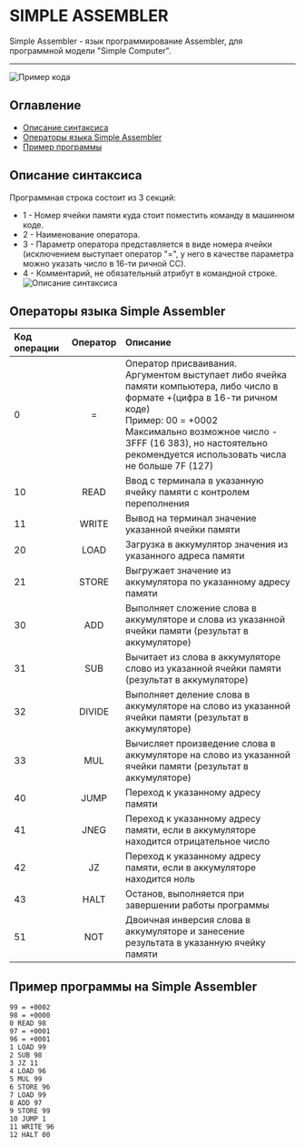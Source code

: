 # SIMPLE ASSEMBLER
Simple Assembler - язык программирование Assembler, для программной модели "Simple Computer". 
___
![Пример кода](https://ie.wampi.ru/2022/08/31/PRIMER-KODA-NA-Simple-Assembler_1.jpg)
## Оглавление
- [Описание синтаксиса](#Описание-синтаксиса)
- [Операторы языка Simple Assembler](#Операторы-языка-Simple-Assembler)
- [Пример программы](#Пример-программы-на-Simple-Assembler)
## Описание синтаксиса
Программная строка состоит из 3 секций:
- 1 - Номер ячейки памяти куда стоит поместить команду в машинном коде.
- 2 - Наименование оператора.
- 3 - Параметр оператора представляется в виде номера ячейки (исключением выступает оператор "=", у него в качестве параметра можно указать число в 16-ти ричной СС).
- 4 - Комментарий, не обязательный атрибут в командной строке.
<br />![Описание синтаксиса](https://im.wampi.ru/2022/08/31/PRIMER-KODA-NA-Simple-Assembler_2.jpg)

## Операторы языка Simple Assembler
|Код операции|Оператор|Описание|
|:------|:----:|:------|
|0|=|Оператор присваивания. Аргументом выступает либо ячейка памяти компьютера, либо число в формате +(цифра в 16-ти ричном коде)<br />Пример: 00 = +0002 <br /> Максимально возможное число - 3FFF (16 383), но настоятельно рекомендуется использовать числа не больше 7F (127)|
|10|READ|Ввод с терминала в указанную ячейку памяти с контролем переполнения|
|11|WRITE|Вывод на терминал значение указанной ячейки памяти|
|20|LOAD|Загрузка в аккумулятор значения из указанного адреса памяти|
|21|STORE|Выгружает значение из аккумулятора по указанному адресу памяти|
|30|ADD|Выполняет сложение слова в аккумуляторе и слова из указанной ячейки памяти (результат в аккумуляторе)|
|31|SUB|Вычитает из слова в аккумуляторе слово из указанной ячейки памяти (результат в аккумуляторе)|
|32|DIVIDE|Выполняет деление слова в аккумуляторе на слово из указанной ячейки памяти (результат в аккумуляторе)|
|33|MUL|Вычисляет произведение слова в аккумуляторе на слово из указанной ячейки памяти (результат в аккумуляторе)|
|40|JUMP|Переход к указанному адресу памяти|
|41|JNEG|Переход к указанному адресу памяти, если в аккумуляторе находится отрицательное число|
|42|JZ|Переход к указанному адресу памяти, если в аккумуляторе находится ноль|
|43|HALT|Останов, выполняется при завершении работы программы|
|51|NOT|Двоичная инверсия слова в аккумуляторе и занесение результата в указанную ячейку памяти|
## Пример программы на Simple Assembler
```
99 = +0002
98 = +0000
0 READ 98
97 = +0001
96 = +0001
1 LOAD 99
2 SUB 98
3 JZ 11
4 LOAD 96
5 MUL 99
6 STORE 96
7 LOAD 99
8 ADD 97
9 STORE 99
10 JUMP 1
11 WRITE 96
12 HALT 00
```
